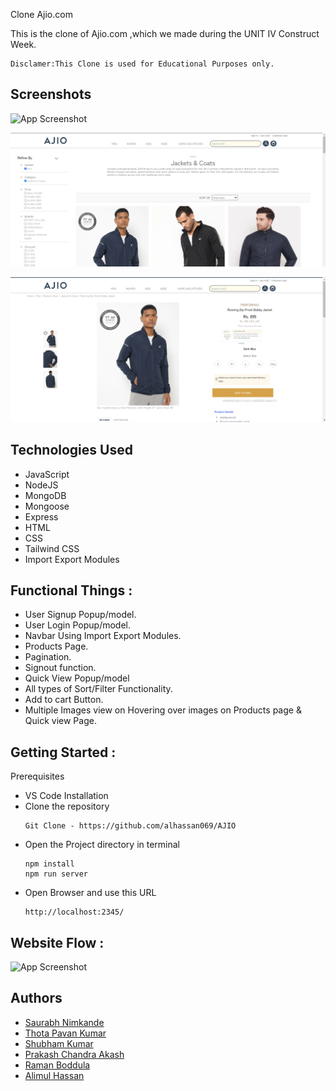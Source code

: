 Clone Ajio.com

This is the clone of Ajio.com ,which we made during the UNIT IV Construct Week.
```
Disclamer:This Clone is used for Educational Purposes only.
```

## Screenshots

![App Screenshot](https://github.com/alhassan069/AJIO/blob/7c7fb9d7278c56694344f8f7fc19ef345476515a/images/img22.gif)

![App Screenshot](src/Public/images/img33.png)

![App Screenshot](src/Public/images/img45.png)

## Technologies Used

- JavaScript
- NodeJS
- MongoDB
- Mongoose
- Express
- HTML
- CSS
- Tailwind CSS
- Import Export Modules

## Functional Things :
* User Signup Popup/model.
* User Login Popup/model.
* Navbar Using Import Export Modules.
* Products Page.
* Pagination.
* Signout function.
* Quick View Popup/model
* All types of Sort/Filter Functionality.
* Add to cart Button.
* Multiple Images view on Hovering over images on Products page & Quick view Page.

## Getting Started :

Prerequisites

- VS Code
  Installation
- Clone the repository
  ```
  Git Clone - https://github.com/alhassan069/AJIO
  ```
- Open the Project directory in terminal
  ```
  npm install
  npm run server
  ```
- Open Browser and use this URL
  ```
  http://localhost:2345/
  ```
## Website Flow :

![App Screenshot](https://github.com/alhassan069/AJIO/blob/1d601e255827f728fcbd1c2a55ff6579e92e78da/images/img55.gif)

## Authors

- [Saurabh Nimkande](https://github.com/saurabhnimkande)
- [Thota Pavan Kumar](https://github.com/ThotaPavanKumar)
- [Shubham Kumar](https://github.com/shubhamkr0412)
- [Prakash Chandra Akash](https://github.com/impcakash)
- [Raman Boddula](https://github.com/raman-boddula)
- [Alimul Hassan](https://github.com/alhassan069)

